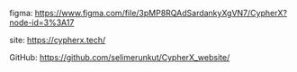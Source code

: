 figma: https://www.figma.com/file/3pMP8RQAdSardankyXgVN7/CypherX?node-id=3%3A17

site: https://cypherx.tech/

GitHub: https://github.com/selimerunkut/CypherX_website/